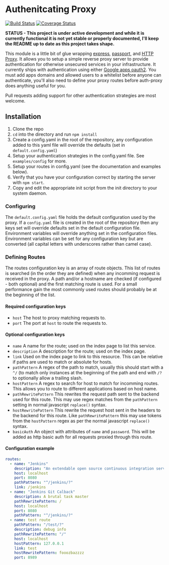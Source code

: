 # Authenitcating Proxy

[![Build Status](https://travis-ci.org/tizzo/auth-proxy.png?branch=master)](https://travis-ci.org/tizzo/auth-proxy)
[![Coverage Status](https://coveralls.io/repos/tizzo/auth-proxy/badge.png)](https://coveralls.io/r/tizzo/auth-proxy)

**STATUS - This project is under active development and while it is currently functional it is not yet stable or properly documented, I'll keep the README up to date as this project takes shape.**

This module is a little bit of glue wrapping [express](http://expressjs.com/), [passport](http://passportjs.org/), and [HTTP Proxy](https://github.com/nodejitsu/node-http-proxy).  It allows you to setup a simple reverse proxy server to provide authentication for otherwise unsecured services in your infrastructure. It currently ships with authentication using either [Google apps oauth2](http://npmjs.org/package/passport-google-oauth). You must add apps domains and allowed users to a whitelist before anyone can authenticate, you'll also need to define your proxy routes before auth-proxy does anything useful for you.

Pull requests adding support for other authentication strategies are most welcome.

## Installation

1. Clone the repo
2. `cd` into the directory and run `npm install`
3. Create a config.yaml in the root of the repository, any configuration added to this yaml file will override the defaults (set in `default.config.yaml`)
4. Setup your authentication strategies in the config.yaml file.  See `examples/config` for more.
5. Setup your routes in config.yaml (see the documentation and examples below).
6. Verify that you have your configuration correct by starting the server with `npm start`.
7. Copy and edit the appropriate init script from the init directory to your system daemon.

### Configuring

The `default.config.yaml` file holds the default configuration used by the proxy. If a `config.yaml` file is created in the root of the repository then any keys set will override defaults set in the default configuration file. Environment variables will override anything set in the configuration files. Environment variables can be set for any configuration key but are converted (all capital letters with underscores rather than camel case).

### Defining Routes

The routes configuration key is an array of route objects. This list of routes is searched (in the order they are defined) when any incomming request is received in the proxy. A path and/or a hostname are checked (if configured - both optional) and the first matching route is used. For a small performance gain the most commonly used routes should probably be at the beginning of the list.

#### Required configuration keys

- `host` The host to proxy matching requests to.
- `port` The port at `host` to route the requests to.

#### Optional configuration keys

- `name` A name for the route; used on the index page to list this service.
- `description` A description for the route; used on the index page.
- `link` Used on the index page to link to this resource. This can be relative if paths are used to match or absolute for hosts.
- `pathPattern` A regex of the path to match, usually this should start with a `^/` (to match only instances at the beginning of the path and end with `/?` to optionally allow a trailing slash.
- `hostPattern` A regex to search for host to match for incomming routes. This allows you to route to different applications based on host name.
- `pathRewritePattern` This rewrites the request path sent to the backend used for this route. This may use regex matches from the `pathPattern` setting in normal javascript `replace()` syntax.
- `hostRewritePattern` This rewrite the request host sent in the headers to the backend for this route. Like `pathRewritePattern` this may use tokens from the `hostPattern` regex as per the normal javascript `replace()` syntax.
- `basicAuth` An object with attributes of `name` and `password`. This will be added as http basic auth for all requests proxied through this route.

#### Configuration example

```yaml
routes:
  - name: "Jenkins"
    description: "An extendable open source continuous integration server."
    host: localhost
    port: 8080
    pathPattern: "^/jenkins/?"
    link: /jenkins
  - name: "Jenkins Git Calback"
    description: A brutal task master
    pathRewritePattern: /
    host: localhost
    port: 8080
    pathPattern: "^/jenkins/?"
  - name: test route
    pathPattern: "/test/?"
    description: debug info
    pathRewritePattern: "/"
    host: localhost
    hostPattern: 127.0.0.1
    link: test
    hostRewritePattern: fooozbazzzz
    port: 8989
```

